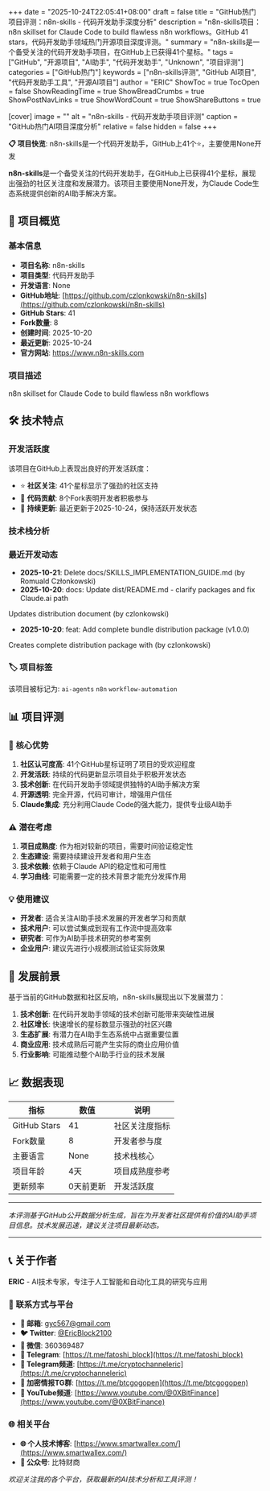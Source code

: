 +++
date = "2025-10-24T22:05:41+08:00"
draft = false
title = "GitHub热门项目评测：n8n-skills - 代码开发助手深度分析"
description = "n8n-skills项目：n8n skillset for Claude Code to build flawless n8n workflows。GitHub 41 stars，代码开发助手领域热门开源项目深度评测。"
summary = "n8n-skills是一个备受关注的代码开发助手项目，在GitHub上已获得41个星标。"
tags = ["GitHub", "开源项目", "AI助手", "代码开发助手", "Unknown", "项目评测"]
categories = ["GitHub热门"]
keywords = ["n8n-skills评测", "GitHub AI项目", "代码开发助手工具", "开源AI项目"]
author = "ERIC"
ShowToc = true
TocOpen = false
ShowReadingTime = true
ShowBreadCrumbs = true
ShowPostNavLinks = true
ShowWordCount = true
ShowShareButtons = true

[cover]
image = ""
alt = "n8n-skills - 代码开发助手项目评测"
caption = "GitHub热门AI项目深度分析"
relative = false
hidden = false
+++

**📋 项目快览**: n8n-skills是一个代码开发助手，GitHub上41个⭐，主要使用None开发

**n8n-skills**是一个备受关注的代码开发助手，在GitHub上已获得41个星标，展现出强劲的社区关注度和发展潜力。该项目主要使用None开发，为Claude Code生态系统提供创新的AI助手解决方案。

## 🎯 项目概览

### 基本信息
- **项目名称**: n8n-skills
- **项目类型**: 代码开发助手
- **开发语言**: None
- **GitHub地址**: [https://github.com/czlonkowski/n8n-skills](https://github.com/czlonkowski/n8n-skills)
- **GitHub Stars**: 41
- **Fork数量**: 8
- **创建时间**: 2025-10-20
- **最近更新**: 2025-10-24
- **官方网站**: https://www.n8n-skills.com

### 项目描述
n8n skillset for Claude Code to build flawless n8n workflows

## 🛠️ 技术特点

### 开发活跃度
该项目在GitHub上表现出良好的开发活跃度：
- ⭐ **社区关注**: 41个星标显示了强劲的社区支持
- 🔄 **代码贡献**: 8个Fork表明开发者积极参与
- 📅 **持续更新**: 最近更新于2025-10-24，保持活跃开发状态

### 技术栈分析

### 最近开发动态
- **2025-10-21**: Delete docs/SKILLS_IMPLEMENTATION_GUIDE.md (by Romuald Członkowski)
- **2025-10-20**: docs: Update dist/README.md - clarify packages and fix Claude.ai path

Updates distribution document (by czlonkowski)
- **2025-10-20**: feat: Add complete bundle distribution package (v1.0.0)

Creates complete distribution package with  (by czlonkowski)


### 🏷️ 项目标签
该项目被标记为: `ai-agents` `n8n` `workflow-automation`


## 📊 项目评测

### 🎯 核心优势
1. **社区认可度高**: 41个GitHub星标证明了项目的受欢迎程度
2. **开发活跃**: 持续的代码更新显示项目处于积极开发状态
3. **技术创新**: 在代码开发助手领域提供独特的AI助手解决方案
4. **开源透明**: 完全开源，代码可审计，增强用户信任
5. **Claude集成**: 充分利用Claude Code的强大能力，提供专业级AI助手

### ⚠️ 潜在考虑
1. **项目成熟度**: 作为相对较新的项目，需要时间验证稳定性
2. **生态建设**: 需要持续建设开发者和用户生态
3. **技术依赖**: 依赖于Claude API的稳定性和可用性
4. **学习曲线**: 可能需要一定的技术背景才能充分发挥作用

### 💡 使用建议
- **开发者**: 适合关注AI助手技术发展的开发者学习和贡献
- **技术用户**: 可以尝试集成到现有工作流中提高效率
- **研究者**: 可作为AI助手技术研究的参考案例
- **企业用户**: 建议先进行小规模测试验证实际效果

## 🔮 发展前景

基于当前的GitHub数据和社区反响，n8n-skills展现出以下发展潜力：

1. **技术创新**: 在代码开发助手领域的技术创新可能带来突破性进展
2. **社区增长**: 快速增长的星标数显示强劲的社区兴趣
3. **生态扩展**: 有潜力在AI助手生态系统中占据重要位置
4. **商业应用**: 技术成熟后可能产生实际的商业应用价值
5. **行业影响**: 可能推动整个AI助手行业的技术发展

## 📈 数据表现

| 指标 | 数值 | 说明 |
|------|------|------|
| GitHub Stars | 41 | 社区关注度指标 |
| Fork数量 | 8 | 开发者参与度 |
| 主要语言 | None | 技术栈核心 |
| 项目年龄 | 4天 | 项目成熟度参考 |
| 更新频率 | 0天前更新 | 开发活跃度 |

---

*本评测基于GitHub公开数据分析生成，旨在为开发者社区提供有价值的AI助手项目信息。技术发展迅速，建议关注项目最新动态。*

---

## 📞 关于作者

**ERIC** - AI技术专家，专注于人工智能和自动化工具的研究与应用

### 🔗 联系方式与平台

- **📧 邮箱**: [gyc567@gmail.com](mailto:gyc567@gmail.com)
- **🐦 Twitter**: [@EricBlock2100](https://twitter.com/EricBlock2100)
- **💬 微信**: 360369487
- **📱 Telegram**: [https://t.me/fatoshi_block](https://t.me/fatoshi_block)
- **📢 Telegram频道**: [https://t.me/cryptochanneleric](https://t.me/cryptochanneleric)
- **👥 加密情报TG群**: [https://t.me/btcgogopen](https://t.me/btcgogopen)
- **🎥 YouTube频道**: [https://www.youtube.com/@0XBitFinance](https://www.youtube.com/@0XBitFinance)

### 🌐 相关平台

- **🌐 个人技术博客**: [https://www.smartwallex.com/](https://www.smartwallex.com/)
- **📖 公众号**: 比特财商

*欢迎关注我的各个平台，获取最新的AI技术分析和工具评测！*
